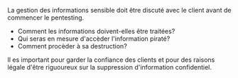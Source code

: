 La gestion des informations sensible doit être discuté avec le client avant de commencer le pentesting.

- Comment les informations doivent-elles être traitées?
- Qui seras en mesure d'accèder l'information piraté?
- Comment procèder à sa destruction?

Il es important pour garder la confiance des clients et pour des raisons légale d'être riguoureux sur la suppression d'information confidentiel.
